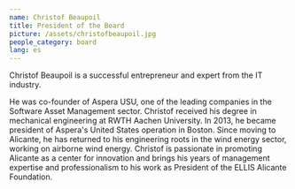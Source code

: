 ```yaml
---
name: Christof Beaupoil
title: President of the Board
picture: /assets/christofbeaupoil.jpg
people_category: board
lang: es
---
```


Christof Beaupoil is a successful entrepreneur and expert from the IT industry.

He was co-founder of Aspera USU, one of the leading companies in the Software Asset Management sector. Christof received his degree in mechanical engineering at RWTH Aachen University. In 2013, he became president of Aspera's United States operation in Boston. Since moving to Alicante, he has returned to his engineering roots in the wind energy sector, working on airborne wind energy. Christof is passionate in promoting Alicante as a center for innovation and brings his years of management expertise and professionalism to his work as President of the ELLIS Alicante Foundation.
